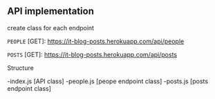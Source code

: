 ## API implementation

create class for each endpoint 

`PEOPLE`
[GET]: https://it-blog-posts.herokuapp.com/api/people

`POSTS`
[GET]: https://it-blog-posts.herokuapp.com/api/posts


Structure

  -index.js [API class]
  -people.js [peope endpoint class]
  -posts.js [posts endpoint class]
